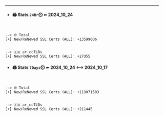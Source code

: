 

---
- #### 🖨️ **Stats** `24Hr`⏲️ ➼ 2024_10_24
```console


--> 🌐 Total
[+] New/ReNewed SSL Certs (ALL): +13599606


--> 🇦🇷 ar_ccTLDs
[+] New/ReNewed SSL Certs (ALL): +27055

```

- #### 🖨️ **Stats** `7Days`⏲️ ➼ 2024_10_24 <--> 2024_10_17
```console


--> 🌐 Total
[+] New/ReNewed SSL Certs (ALL): +119071583


--> 🇦🇷 ar_ccTLDs
[+] New/ReNewed SSL Certs (ALL): +211445

```

